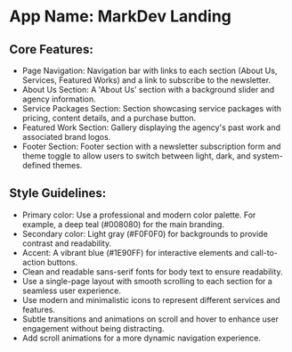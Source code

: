 # **App Name**: MarkDev Landing

## Core Features:

- Page Navigation: Navigation bar with links to each section (About Us, Services, Featured Works) and a link to subscribe to the newsletter.
- About Us Section: A 'About Us' section with a background slider and agency information.
- Service Packages Section: Section showcasing service packages with pricing, content details, and a purchase button.
- Featured Work Section: Gallery displaying the agency's past work and associated brand logos.
- Footer Section: Footer section with a newsletter subscription form and theme toggle to allow users to switch between light, dark, and system-defined themes.

## Style Guidelines:

- Primary color: Use a professional and modern color palette. For example, a deep teal (#008080) for the main branding.
- Secondary color: Light gray (#F0F0F0) for backgrounds to provide contrast and readability.
- Accent: A vibrant blue (#1E90FF) for interactive elements and call-to-action buttons.
- Clean and readable sans-serif fonts for body text to ensure readability.
- Use a single-page layout with smooth scrolling to each section for a seamless user experience.
- Use modern and minimalistic icons to represent different services and features.
- Subtle transitions and animations on scroll and hover to enhance user engagement without being distracting.
- Add scroll animations for a more dynamic navigation experience.